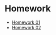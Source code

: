 # Homework

* [Homework 01](https://cse.sc.edu/~ijsalman/db/content/homework/hw01.pdf)
* [Homework 02](https://cse.sc.edu/~ijsalman/db/content/homework/hw02.pdf)